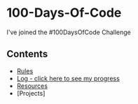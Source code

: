 # 100-Days-Of-Code
I've joined the #100DaysOfCode Challenge
## Contents

* [Rules](Rules.md)
* [Log - click here to see my progress](log.md)
* [Resources](resources.md)
* [Projects]

